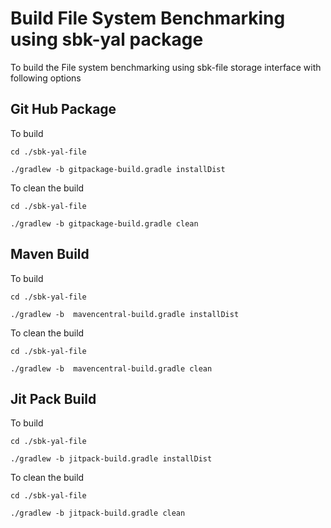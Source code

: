 # Build File System Benchmarking using sbk-yal package 

To build the File system benchmarking using sbk-file storage interface with following options 

## Git Hub Package

To build
```
cd ./sbk-yal-file

./gradlew -b gitpackage-build.gradle installDist

```

To clean the build

```
cd ./sbk-yal-file

./gradlew -b gitpackage-build.gradle clean
```


## Maven Build

To build
```
cd ./sbk-yal-file

./gradlew -b  mavencentral-build.gradle installDist

```

To clean the build

```
cd ./sbk-yal-file

./gradlew -b  mavencentral-build.gradle clean
```

## Jit Pack Build

To build
```
cd ./sbk-yal-file

./gradlew -b jitpack-build.gradle installDist

```

To clean the build

```
cd ./sbk-yal-file

./gradlew -b jitpack-build.gradle clean
```